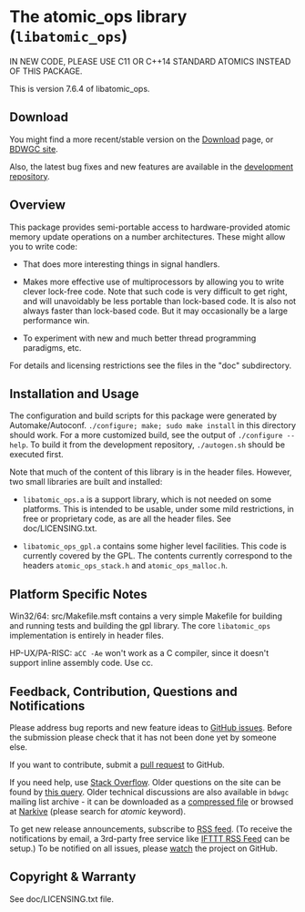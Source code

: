 # The atomic_ops library (`libatomic_ops`)

IN NEW CODE, PLEASE USE C11 OR C++14 STANDARD ATOMICS INSTEAD OF THIS PACKAGE.

This is version 7.6.4 of libatomic_ops.


## Download

You might find a more recent/stable version on the
[Download](https://github.com/ivmai/libatomic_ops/wiki/Download) page, or
[BDWGC site](http://www.hboehm.info/gc/).

Also, the latest bug fixes and new features are available in the
[development repository](https://github.com/ivmai/libatomic_ops).


## Overview

This package provides semi-portable access to hardware-provided
atomic memory update operations on a number architectures.  These might
allow you to write code:

* That does more interesting things in signal handlers.

* Makes more effective use of multiprocessors by allowing you to write
  clever lock-free code.  Note that such code is very difficult to get
  right, and will unavoidably be less portable than lock-based code.  It
  is also not always faster than lock-based code.  But it may occasionally
  be a large performance win.

* To experiment with new and much better thread programming paradigms, etc.

For details and licensing restrictions see the files in the "doc"
subdirectory.


## Installation and Usage

The configuration and build scripts for this package were generated by
Automake/Autoconf.  `./configure; make; sudo make install` in this
directory should work.  For a more customized build, see the output of
`./configure --help`.  To build it from the development repository,
`./autogen.sh` should be executed first.

Note that much of the content of this library is in the header files.
However, two small libraries are built and installed:

* `libatomic_ops.a` is a support library, which is not needed on some
  platforms. This is intended to be usable, under some mild restrictions,
  in free or proprietary code, as are all the header files.
  See doc/LICENSING.txt.

* `libatomic_ops_gpl.a` contains some higher level facilities.  This code is
  currently covered by the GPL.  The contents currently correspond to
  the headers `atomic_ops_stack.h` and `atomic_ops_malloc.h`.


## Platform Specific Notes

Win32/64: src/Makefile.msft contains a very simple Makefile for building
and running tests and building the gpl library.  The core `libatomic_ops`
implementation is entirely in header files.

HP-UX/PA-RISC: `aCC -Ae` won't work as a C compiler, since it doesn't support
inline assembly code.  Use cc.


## Feedback, Contribution, Questions and Notifications

Please address bug reports and new feature ideas to
[GitHub issues](https://github.com/ivmai/libatomic_ops/issues).  Before the
submission please check that it has not been done yet by someone else.

If you want to contribute, submit
a [pull request](https://github.com/ivmai/libatomic_ops/pulls) to GitHub.

If you need help, use
[Stack Overflow](https://stackoverflow.com/questions/tagged/atomic-ops).
Older questions on the site can be found by
[this query](https://stackoverflow.com/search?q=atomic_ops).
Older technical discussions are also available in `bdwgc` mailing list
archive - it can be downloaded as a
[compressed file](https://github.com/ivmai/bdwgc/files/1038163/bdwgc-mailing-list-archive-2017_04.tar.gz)
or browsed at [Narkive](http://bdwgc.opendylan.narkive.com) (please search
for _atomic_ keyword).

To get new release announcements, subscribe to
[RSS feed](https://github.com/ivmai/libatomic_ops/releases.atom).
(To receive the notifications by email, a 3rd-party free service like
[IFTTT RSS Feed](https://ifttt.com/feed) can be setup.)
To be notified on all issues, please
[watch](https://github.com/ivmai/libatomic_ops/watchers) the project on
GitHub.


## Copyright & Warranty

See doc/LICENSING.txt file.
